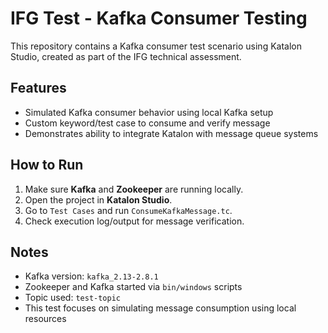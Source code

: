 # IFG Test - Kafka Consumer Testing

This repository contains a Kafka consumer test scenario using Katalon Studio, created as part of the IFG technical assessment.

## Features

- Simulated Kafka consumer behavior using local Kafka setup
- Custom keyword/test case to consume and verify message
- Demonstrates ability to integrate Katalon with message queue systems

## How to Run

1. Make sure **Kafka** and **Zookeeper** are running locally.
2. Open the project in **Katalon Studio**.
3. Go to `Test Cases` and run `ConsumeKafkaMessage.tc`.
4. Check execution log/output for message verification.

## Notes

- Kafka version: `kafka_2.13-2.8.1`
- Zookeeper and Kafka started via `bin/windows` scripts
- Topic used: `test-topic`
- This test focuses on simulating message consumption using local resources

